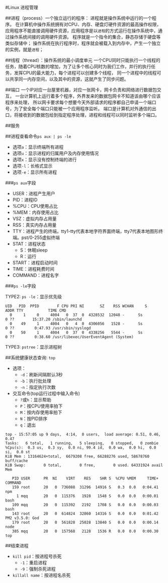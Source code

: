 #Linux 进程管理

##进程（process）一个独立运行的程序：
进程就是操作系统中运行的一个程序。
在计算机中操作系统拥有对CPU、内存、硬盘灯硬件资源的最高操作权限，应用程序不能直接调用硬件资源，应用程序是以`进程`的方式运行在操作系统中，通过操作系统间接的调用硬件资源。
程序就是一个指令的集合，静态存储于硬盘等类似存储中；
操作系统在执行程序时，程序就会被载入到内存中，产生一个独立的实例，就是`进程`；

##线程（thread）：操作系统的最小调度单元
一个CPU同时只能执行一个线程的任务，随着CPU核数的增加，为了让多个核心同时为我们工作，并行的执行任务，发挥CPU的最大能力，每个进程可以创建多个线程，
同一个进程中的线程可以共享同一内存空间，以及其中的资源，这就产生了同步问题。

##端口
一个IP对应一台屋里机器，对应一张网卡，网卡负责和网络进行数据包交互，
一台计算机上运行着多个程序，外界发来的数据包网卡不知道该由哪个应该程序来处理，
所以网卡要求每个想要今天外部请求的程序都自己申请一个端口号，为了安全每个端口只能被一个应用程序监听。
端口是计算机对外通信的出口，将接收到的数据包给到指定程序处理，进程和线程可以同时监听多个端口。

##服务


##进程查看命令`ps aux | ps -le`
+ 选项`a`：显示终端所有进程
+ 选项`u`：显示进程的归属用户及内存使用情况
+ 选项`x`：显示没有控制终端的进行
+ 选项`-l`：长格式显示
+ 选项`-e`：显示所有进程

###`ps aux`字段
+ USER：进程产生用户
+ PID：进程ID
+ %CPU：CPU使用占比
+ %MEM：内存使用占比
+ VSZ：虚拟内存占用量
+ RSS：真实内存占用量
+ TTY：进程产生的终端，tty1-tty代表本地字符界面终端，tty7代表本地图形终端。pst/0-255虚拟终端
+ STAT：进程状态
  + S：休眠sleep
  + R：运行
+ START：进程启动时间
+ TIME：进程耗费时间
+ COMMAND：进程名字


###`ps -le`字段

TYPE2: `ps -le`：显示优先级
```
UID   PID  PPID        F CPU PRI NI       SZ    RSS WCHAN     S             ADDR TTY           TIME CMD
  0     1     0     4004   0  37  0  4328532  12048 -      Ss                  0 ??        15:37.20 /sbin/launchd
  0    49     1     4004   0   4  0  4306056   1528 -      Ss                  0 ??         0:47.93 /usr/sbin/syslogd
  0    50     1     4004   0  37  0  4338256   5544 -      Ss                  0 ??         0:38.60 /usr/libexec/UserEventAgent (System)
```

TYPE3: `pstree`：显示进程树

##系统健康状态查询: `top`
+ 选项：
  + `-d`：刷新间隔默认3秒
  + `-b`：执行批处理
  + `-n`：指定执行次数
+ 交互命令(top运行过程中输入命令)
  + `?`或`h`：显示帮助
  + `P`：按CPU使用率拍下
  + `M`：按内存使用率拍下
  + `N`：按PID排序
  + `q`：退出

```
top - 15:57:05 up 9 days,  4:14,  0 users,  load average: 0.51, 0.46, 0.47
Tasks:   6 total,   1 running,   5 sleeping,   0 stopped,   0 zombie
%Cpu(s):  0.3 us,  0.3 sy,  0.0 ni, 99.4 id,  0.0 wa,  0.0 hi,  0.0 si,  0.0 st
KiB Mem : 13164624+total,  6679208 free, 66288276 used, 58678760 buff/cache
KiB Swap:        0 total,        0 free,        0 used. 64331924 avail Mem

   PID USER      PR  NI    VIRT    RES    SHR S  %CPU %MEM     TIME+ COMMAND
   159 root      20   0  736088  31296  14916 S   0.3  0.0   0:04.41 npm
     1 mqq       20   0  115376   1928   1548 S   0.0  0.0   0:00.01 bash
   109 mqq       20   0  115392   2192   1708 S   0.0  0.0   0:00.03 bash
   143 root      20   0  614824  32860  14316 S   0.0  0.0   0:01.42 PM2 v3.5.0: God
   179 root      20   0  561828  25028  13840 S   0.0  0.0   0:00.14 node
   385 mqq       20   0  157568   2128   1536 R   0.0  0.0   0:00.30 top
```

##结束进程 
+ `kill pid`：按进程号杀死
  + `-1`：重启进程
  + `-9`：强制杀死进程
+ `killall name`：按进程名杀死































